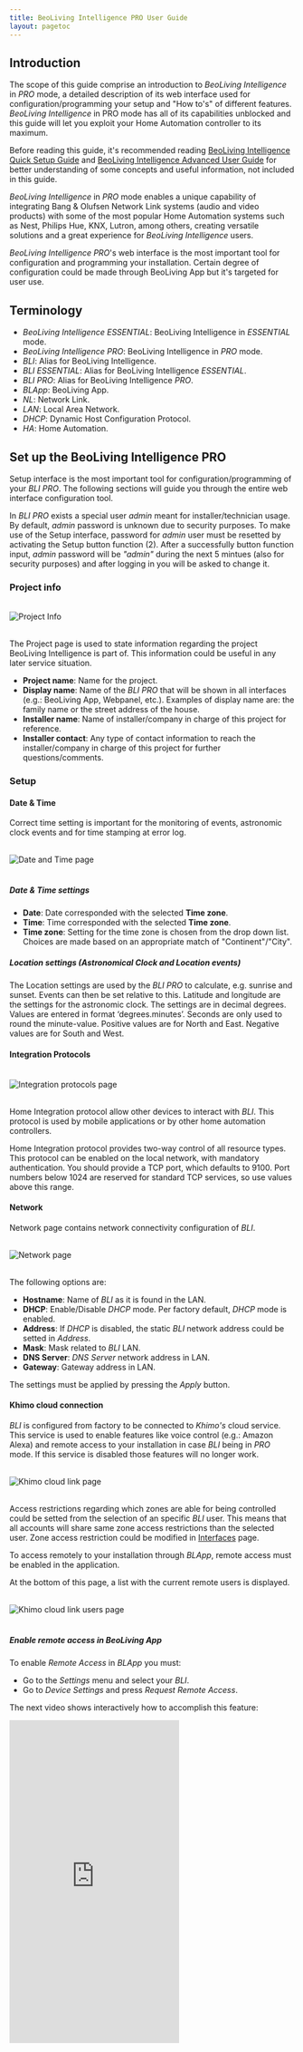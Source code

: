 ```yaml
---
title: BeoLiving Intelligence PRO User Guide
layout: pagetoc
---
```


## Introduction

The scope of this guide comprise an introduction to _BeoLiving Intelligence_ in _PRO_ mode, a detailed description of its web interface used for 
configuration/programming your setup and "How to's" of different features. _BeoLiving Intelligence_ in PRO mode has all of its capabilities 
unblocked and this guide will let you exploit your Home Automation controller to its maximum.

Before reading this guide, it's recommended reading [BeoLiving Intelligence Quick Setup Guide](bli-quick-setup-guide.md) and [BeoLiving Intelligence Advanced User Guide](bli-advanced-user-guide.md) for better understanding of some concepts and useful information, not included in this guide.

_BeoLiving Intelligence_ in _PRO_ mode enables a unique capability of integrating Bang & Olufsen Network Link systems (audio and video products) with some of the most popular Home Automation systems such as Nest, Philips Hue, KNX, Lutron, among others, creating versatile solutions and a great experience for _BeoLiving Intelligence_ users.

_BeoLiving Intelligence PRO_'s web interface is the most important tool for configuration and programming your installation. Certain degree of configuration could be made through BeoLiving App but it's targeted for user use.

## Terminology

+ _BeoLiving Intelligence ESSENTIAL_: BeoLiving Intelligence in _ESSENTIAL_ mode.
+ _BeoLiving Intelligence PRO_: BeoLiving Intelligence in _PRO_ mode.
+ _BLI_: Alias for BeoLiving Intelligence.
+ _BLI ESSENTIAL_: Alias for BeoLiving Intelligence _ESSENTIAL_.
+ _BLI PRO_: Alias for BeoLiving Intelligence _PRO_.
+ _BLApp_: BeoLiving App.
+ _NL_: Network Link.
+ _LAN_: Local Area Network.
+ _DHCP_: Dynamic Host Configuration Protocol.
+ _HA_: Home Automation.

<!--
## Installation overview

TODO: Diagram
-->

## Set up the BeoLiving Intelligence PRO

Setup interface is the most important tool for configuration/programming of your _BLI PRO_. The following sections will guide you through the entire web interface configuration tool.  

In _BLI PRO_ exists a special user _admin_ meant for installer/technician usage. By default, _admin_ password is unknown due to security purposes. To make use of the Setup interface, password for _admin_ user must be resetted by activating the Setup button function (2). After a successfully button function input, _admin_ password will be _"admin"_ during the next 5 mintues (also for security purposes) and after logging in you will be asked to change it.

### Project info

<br>
<div class="text-center">
  <img src="pictures/bli-pro-user-guide/project-info.png" class="img-fluid" alt="Project Info"/>
</div>
<br>

The Project page is used to state information regarding the project BeoLiving Intelligence is part of. This information could be useful in any later service situation.

+ **Project name**: Name for the project.
+ **Display name**: Name of the _BLI PRO_ that will be shown in all interfaces (e.g.: BeoLiving App, Webpanel, etc.). Examples of display name are: the family name or the street address of the house.
+ **Installer name**: Name of installer/company in charge of this project for reference.
+ **Installer contact**: Any type of contact information to reach the installer/company in charge of this project for further questions/comments.

### Setup

#### Date & Time

Correct time setting is important for the monitoring of events, astronomic clock events and for time stamping at error log.

<br>
<div class="text-center">
  <img src="pictures/bli-pro-user-guide/setup-date-time.png" class="img-fluid" alt="Date and Time page"/>
</div>
<br>

##### Date & Time settings 

+ **Date**: Date corresponded with the selected **Time zone**.
+ **Time**: Time corresponded with the selected **Time zone**.
+ **Time zone**: Setting for the time zone is chosen from the drop down list. Choices are made based on an appropriate match of "Continent"/"City".

##### Location settings (Astronomical Clock and Location events)

The Location settings are used by the _BLI PRO_ to calculate, e.g. sunrise and sunset. Events can then be set relative to this. Latitude and 
longitude are the settings for the astronomic clock. The settings are in decimal degrees. Values are entered in format ‘degrees.minutes’. 
Seconds are only used to round the minute-value.
Positive values are for North and East.
Negative values are for South and West.

#### Integration Protocols

<br>
<div class="text-center">
  <img src="pictures/bli-pro-user-guide/setup-integration-protocols.png" class="img-fluid" alt="Integration protocols page"/>
</div>
<br>

Home Integration protocol allow other devices to interact with _BLI_. This protocol is used by mobile applications or by other 
home automation controllers.

Home Integration protocol provides two-way control of all resource types. This protocol can be enabled on the local network, with mandatory 
authentication. You should provide a TCP port, which defaults to 9100. Port numbers below 1024 are reserved for standard TCP services, so use 
values above this range.

#### Network

Network page contains network connectivity configuration of _BLI_.

<br>
<div class="text-center">
  <img src="pictures/bli-pro-user-guide/setup-network.png" class="img-fluid" alt="Network page"/>
</div>
<br>

The following options are:

+ **Hostname**: Name of _BLI_ as it is found in the LAN.
+ **DHCP**: Enable/Disable _DHCP_ mode. Per factory default, _DHCP_ mode is enabled.
+ **Address**: If _DHCP_ is disabled, the static _BLI_ network address could be setted in _Address_.
+ **Mask**: Mask related to _BLI_ LAN.
+ **DNS Server**: _DNS Server_ network address in LAN.
+ **Gateway**: Gateway address in LAN.

The settings must be applied by pressing the _Apply_ button.

#### Khimo cloud connection

_BLI_ is configured from factory to be connected to _Khimo's_ cloud service. This service is used to enable features like 
voice control (e.g.: Amazon Alexa) and remote access to your installation in case _BLI_ being in _PRO_ mode. If this
 service is disabled those features will no longer work.

<br>
<div class="text-center">
  <img src="pictures/bli-pro-user-guide/setup-cloud-access.png" class="img-fluid" alt="Khimo cloud link page"/>
</div>
<br>

Access restrictions regarding which zones are able for being controlled could be setted from the selection of an specific _BLI_ user. This means 
that all accounts will share same zone access restrictions than the selected user. Zone access restriction could be modified in 
[Interfaces](#interfaces) page.

To access remotely to your installation through _BLApp_, remote access must be enabled in the application.

At the bottom of this page, a list with the current remote users is displayed.

<br>
<div class="text-center">
  <img src="pictures/bli-pro-user-guide/setup-cloud-users.png" class="img-fluid" alt="Khimo cloud link users page"/>
</div>
<br>

##### Enable remote access in BeoLiving App

To enable _Remote Access_ in _BLApp_ you must:

+ Go to the _Settings_ menu and select your _BLI_.
+ Go to _Device Settings_ and press _Request Remote Access_.

The next video shows interactively how to accomplish this feature:

<div class="row justify-content-center">
  <div class="col-sm-5">     
	<div class="embed-responsive" style="padding-bottom: 179%;">
	  <iframe class="embed-responsive-item" src="https://www.youtube.com/embed/9R8mR-LxnXE?autoplay=0&loop=1&playlist=9R8mR-LxnXE"  frameborder="0" height="570" allow="autoplay; encrypted-media" allowfullscreen></iframe>
	</div>
  </div>
</div>

#### System modes

<br>
<div class="text-center">
  <img src="pictures/bli-pro-user-guide/setup-system-modes.png" class="img-fluid" alt="System modes page"/>
</div>
<br>

_BLI PRO_ can have any number of System modes, which can be used to enable or disable the execution of macros, as follows:

+ System modes can be activated by the _BLI PRO_ command SET MODE.
+ Any number of modes can exist, but at most one can be active any given time.
+ A macro can have any number of modes, and a mode can be set to any number of macros.
+ A macro with no mode set will behave normally.
+ If a macro has one or more modes set, then it will be triggered by events only if one of those modes is active.
+ Typical example of system modes: Vacation and Normal. You can set up a button to toggle between normal and vacation modes. Macros for setting thermostats, or for controlling lighting and shades may be assigned individually to each mode.

#### Units

The system temperature units can be configured to be Fahrenheit or Celsius, affecting all the clients connected to the _BLI PRO_. For example, if the current temperature unit is Fahrenheit, then all the thermostats will report the temperature in these units to all connected clients.

This setting only affects what is displayed on _BLI PRO_ user interfaces. It does not affect the units displayed on the actual thermostats.

### Zones

Everything in _BLI_ is organized into zones. Zones represent rooms or other locations in the home such as kitchen, hallway, garden, garage, etc.
In order to accomodate for big installations, zones themselves are organized into areas. Examples of areas are: upstairs and downstairs, guest house, barbecue.

#### Areas & Zones

Areas are indicated by text on a grey background in the left column. Zones that are subdividing the areas are indicated by text on a white 
background in the left column.

#### Adding areas and zones

<br>
<div class="text-center">
  <img src="pictures/bli-pro-user-guide/zones-edit.png" class="img-fluid" alt="Edit zone page"/>
</div>
<br>

Areas are added using the "_Add new area_" button. When adding an area, a name for this can be stated. An area can be deleted by activating the 
"**x**" sign in the greyed area-boxes and renamed by activating the edition-sign next to "**x**" sign. Zones are added to the areas by activating the "**+**" sign in the greyed area-boxes. 

#### Zone settings

<br>
<div class="text-center">
  <img src="pictures/bli-pro-user-guide/zones-edit-2.png" class="img-fluid" alt="Edit zone 2 page"/>
</div>
<br>

+ **Name**: Name of zone. In _BLI_ a zone can be one or more rooms in the house or even part of a room, e.g. : living room, kitchen, bedroom. The 
Name is stated as desired.
+ **Area**: Drop down list of all existent _Area_´s in the configuration to select where to place the _Zone_.
+ **Icon**: An icon can be assigned that will be visible in the user interfaces, for easy recognition. 
+ **Delete**: _Zone_ selected from the structure can be deleted by activating the _Delete_ button. Systems and resources in a zone that shall be 
deleted must be rearranged or removed.

#### Main area

_Main_ area has two special zones: 

+ **global**: placeholder zone for systems and their resources that apply to the entire house (recommended; although systems may be placed in 
areas/zones as desired. Likewise macros that act on several zones at a time such as ‘Party mode’, ‘Welcome’ and ‘Good Night’ may all be added 
to the ‘Global’ zone. The _global_ zone cannot be deleted and cannot be assigned an icon).
+ **unassigned resources**: placeholder zone for automatically discovered B&O products. _BLI_ discover and adds all products found in its network.
Is up to the installer to move those products into their respective _Area/Zone_.

### Systems

The systems settings is for setting-up systems connected to _BLI PRO_. BeoLink system and _HA_ systems are ‘systems’. Example of supported systems are: Nest, Philips Hue, Lutron, KNX. Check [Systems Drivers PRO](../bli-help-files/drivers/main.md) page to know all _HA_ systems that _BLI PRO_ supports.

Each system has in _BLI PRO_ a correspondant driver. There are two driver types:

+ Native driver that is included in _BLI PRO_ firmware and is ready to be added in your _BLI_.
+ External driver located in our cloud. _BLI PRO_ will download and install the external driver if desired.

In this section, only _Native drivers_ will be included. Go to [External drivers](#external-drivers) section for more information.

#### System add

<br>
<div class="text-center">
  <img src="pictures/bli-pro-user-guide/system-add.png" class="img-fluid" alt="System add page"/>
</div>
<br>

Select "**+**" sign to add a new _HA_ system from the drop down list and press _Add system_ button. A System may be added in a specific _Area/Zone_ if only serves functions there, else if a system serves more zones it may be added to the _Main/global_ zone. Any of the supported 
systems can be added, except internal systems, which only appear once in the installation, such as _BeoLink_ and _Virtual Resources_ that are 
added by default. When selecting a system added to one zone, it is possible to select another zone in the Zone drop down list, by which the system is moved to that zone. A system can be renamed and also the configuration and connection settings can be changed. Systems are assigned to 
zones by the installer, but they are invisible in the user interfaces. For example, assigning a System to a specific zone could be used by the installer to locate system hardware at the installation.

#### Connection settings

<br>
<div class="text-center">
  <img src="pictures/bli-pro-user-guide/system-settings.png" class="img-fluid" alt="System settings page"/>
</div>
<br>

Connection settings depend on each system. Examples of Connection settings are: Connection type, Login, Password, Host, Port, Check server 
certificate, etc. For specific details on different systems please refer to the online help. The default values must be changed according to the settings used in the installation. Press _Apply_ button to confirm settings.

#### System status icons

<br>
<div class="text-center">
  <img src="pictures/bli-pro-user-guide/system-status.png" class="img-fluid" alt="System status bar"/>
</div>
<br>

For each system installed, a text string icon is shown in the bottom of the screen. The status of each system is indicated by a colour of the 
background of the text string icon. 

<table class="table">
  <thead>
    <tr style="color: #eb5946" >
      <th scope="col" style="width: 50%">Color</th>
      <th scope="col" style="width: 50%">State</th>
    </tr>
  </thead>
  <tbody>
    <tr>
      <td>Green</td>
      <td>Online</td>
    </tr>
    <tr>
      <td>Orange</td>
      <td>Connecting</td>
    </tr>
    <tr>
      <td>Red</td>
      <td>Error</td>
    </tr>
    <tr>
      <td>Grey</td>
      <td>Synchronizing</td>
    </tr>
  </tbody>
</table>

This gives a quick status indication on each system. Moving the mouse pointer to each icon displays a pop-up that displays specific logs for that system. If a system cannot connect, the system logs should be checked for information about the problem.

### Resources

Resources are provided from the systems installed:

+ BeoLink system (_NL_ A/V products and its connected sources) 
+ Home Automation system(s) (e.g. buttons, sensors) 
+ Virtual resources (programmed resources e.g. related to a button on a user interface or based on an event)


#### BeoLink resources

<br>
<div class="text-center">
  <img src="pictures/bli-pro-user-guide/resources-beolink.png" class="img-fluid" alt="BeoLink resources"/>
</div>
<br>

The resources have the following parameters:

+ **Zone**: The zone to which the resource belongs.
+ **Name**: Enter a name to ease identification of the resources.
+ **Type**: Select type from the drop down list. The only available resource type is _NL_ product.
+ **Address**: Unique identification of a resource. The format depends on the system. For _NL_ products is the serial number.
+ **Force Discovery**: Forces the product discovery in case it could not be done automatically.

#### Home Automation system resources

<br>
<div class="text-center">
  <img src="pictures/bli-pro-user-guide/resources-ha.png" class="img-fluid" alt="Home Automation resources"/>
</div>
<br>

The resources have the following parameters:

+ **Zone**: The zone to which the resource belongs.
+ **Name**: Name to ease identification of the resources.
+ **Type**: Resource type. The type of available resources depends on the actual system, for instance: button, dimmer, shade 
etc. E.g. a standard button supports PRESS, HOLD and RELEASE actions plus a status indication (e.g. an LED that can be On or Off). Some systems 
can extend the standard button to provide extra features (see this in the drop down list). The purpose of having standard resource types is that 
such common set of features are shared by the most supported systems.
+ **Address**: Unique identification of a resource. The format depends on the _HA_ system - using various number scheme.
+ **Capture**: Used to capture resources by their activity captured by _BLI_. Resource selected from the capture list are added automatically to 
the table of defined resources. The capture functionality is supported by most systems.
+ **Import resources**: Used to import _HA_ system resources into _BLI_ uploading an specific _HA_ system file or just requesting them directly. 
This feature depends on each _HA_ system driver. 

#### Virtual resources

An example of a _Virtual Resource_ is a button on the user interface (_BLApp_, _TV overlay_, _Webpanel_ - see [Interfaces](#interfaces) 
section for more information) e.g. a virtual button for cinema scene, or a boolean variable to indicate that a specific condition has been reached
. _Virtual Resources_ makes possible to define buttons and variables of String, Integer and Boolean types for systems, without implementing these 
directly. The _BLApp_ currently uses virtual buttons for displaying scene buttons. _Virtual Resources_ have no functionality by themselves. 
[Macros](#macros) must be defined to link user actions on a virtual resource, with events and commands in the systems.

<br>
<div class="text-center">
  <img src="pictures/bli-pro-user-guide/resources-virtual.png" class="img-fluid" alt="Virtual resources"/>
</div>
<br>

The address of a _Virtual Resource_ is a unique number and if isn't setted manually, _BLI PRO_ generates automatically an un-used address for that
 resource. 

### Macros {#macros}

The interaction between the devices connected to the _BLI_ is defined by means of _Macros_. A _Macro_ consists in a set of events and commands. 
When any of the events that are defined in a _Macro_ occur (e.g. a key press on a keypad; a Control Command on a Bang & Olufsen remote control etc
.), the macro will be triggered. This means that the commands in the macro will be executed in order. 

<br>
<div class="text-center">
  <img src="pictures/bli-pro-user-guide/macros.png" class="img-fluid" alt="macros"/>
</div>
<br>

A _Macro_ is also assigned to an _Area/Zone_ to which it belongs even if it handles activity outside the zone. Having _Macros_ assigned to zones 
helps when setting up user interfaces. The left column shows all _Macros_ contained in each _Area/Zone_. To add a _Macro_ in a specific _Area/Zone_ press "**+**" sign button in the column entry. 

For each macro, the next buttons are available:

+ **Add event**: used to add an _Event_ to a _Macro_. The two buttons (see above) that can be used to set the cinema scene. See 
[Resource Event](#resource-event) section.
+ **Capture**: when the _Capture_ button is pressed, all system/resource events fired from that moment will be displayed so that they can be added.
Example of events captured could be: the press of a virtual or phisical button, the source selection in a A/V renderer device.
+ **Add command**: used to define the commands of a _Macro_. See [Resource Command](#resource-command) section.
+ **Clone**: creates an exact copy of the _Macro_ adding "_- Clone n_" as subfix to the cloned _Macro_ name, where _n_ is the number of clones made.
+ **Remove**: deletes _Macro_.
+ **Fire**: fires/triggers _Macro_.
+ **Convert to code**: switches _Macro_ commands configuration into a _Lua_ editor, turning existant _Macro_ commands into _Lua_ code. _Lua_ 
commands help is showed after pressing _Show Help_ button. Pressing _Convert to table_ will convert _Lua_ commands into table format.
+ **Cut/Copy/Paste**: when selecting an event/command (pressing left side of event/command), _Cut/Copy/Paste_ buttons become available to use. The
purpose, as the meaning of their names illustrate, are for _Cut/Copy/Paste_ _Events_ or _Commands_ on the same _Macro_ or between _Macros_.     

#### Resource Event {#resource-event}

When pressing the _Add event_ button, the window expands, fields for the _Resource Event_ are shown and are filled in by making selections 
from the drop down lists with each entry field. The illustration is an example only and the drop down list may vary depending on the choices made.

<br>
<div class="text-center">
  <img src="pictures/bli-pro-user-guide/macros-event.png" class="img-fluid" alt="Macros event"/>
</div>
<br>

##### Defining Events 

The list of events (for triggering a macro) can be filled in manually or selected from captured events.

There are three types of events:

+ **Generic**: Generic events apply to a number similar events throughout the house. See [Generic Programming](#generic-programming) section for
more information.
+ **Resource**: Resource events match a specific event on a specific resource.
+ **System**: System events include calendar and astronomical clock events and system connectivity events.

#### Resource command {#resource-command}

When pressing the _Add command_ button, the window expands, fields for the resource command are shown and are filled in by making selections 
from the drop down lists with each entry field. The illustration is an example only, and drop down lists may vary depending on the choices made.

<br>
<div class="text-center">
  <img src="pictures/bli-pro-user-guide/macros-command.png" class="img-fluid" alt="Macros command"/>
</div>
<br>

Commands are the actions executed when a _Macro_ is triggered. The list of commands are executed in order, and a delay can be set before each 
command as a combination of seconds and milliseconds. The list can be reordered by dragging the handles at the left of each row, or by clicking on
 the arrows on the far right of each row.

There are four types of commands:

+ **Generic**: applies to any area or zone, with the possibility of selecting the same area or zone where the event was generated.
+ **Resource**: applies to a specific resource.
+ **System**: acts directly on the systems, which support them.
+ **Macro**: calls other macros, or act on other macros.

#### Actions on macros

A macro can contain delays between commands and therefore take some time to complete. What happens if during the macro execution another related 
macro is called? Several commands act on macros:

+ **FIRE**: Call the macro, as if an event for that macro had happened. This is the default action.
+ **CANCEL**: Will stop executing an ongoing macro.
+ **COLLAPSE**: Will execute remaining commands in an ongoing macro, but with no delays between commands.

Firing another macro makes it possibly to take advantage of existing functionality without having to maintain several copies inside different
macros. Although not recommended, it is possible to make a loop where a macro calls itself as the last command, e.g. switching Off growth light
for plants; night and day temperature control etc. It is required to make a macro that stops such loops.

#### Macro-considerations

As a macro execution can take some time due to delays between commands, it is important to take care of what could happen if another macro is
triggered during the execution. 

For instance if a macro called "_THEATER ON_" (for setting- up a home theater) takes more than one minute to execute, what will happen if this 
macro is called repeatedly? Will all commands start to overlap each other? What will happen if the "_THEATER OFF_" macro is called to switch the 
home theater off during the set-up? It is important to understand that a possible messy overlap of command executions from different macros may 
occur. The possibility to cancel or collapse a macro being executed ensures that the ongoing macro will end immediately.

In the above mentioned example, the macro to switch the home theater Off should first cancel the macro for setting-up the home theater:

"_THEATER OFF_" macro commands:

1. Cancel "_THEATER ON_" macro.
2. Raise screen.
3. Shut down projector.
4. Switch Avant to _STAND BY._
5. Etc.

#### Orphan commands and events

If commands and events are defined for a resource and the resource is deleted or modified to another address, events and commands will become
orphan (without an associated resource). Orphan events and commands will still be available and refer to the original addressing of the resource.
The macro screen will signal the presence of orphan commands or events by colour coding and text in the macro header.

#### Generic programming

Standard events and commands apply to a single specific resource. _Generic programming_ makes it possible to refer to a whole set of resources at 
once. E.g.: it is possible to specify:

+ A single command to mute all products.
+ An event specification that matches any button pressed.

This has the following advantages:

+ A single macro can now substitute a lot of macros previously tailored for individual resources and the list of events and commands on a macro 
can be reduced.
+ It encourages a consistent setup throughout the installation.

_NOTE_: Generic events and commands are matched against all possible resources every time an event occurs or a command is executed. If the name of
 a resource is changed on a working configuration, the resource will no longer match an existing generic event or command. Therefore, it is 
important to be consistent when naming resources. It is also important to avoid to spoil functionality by renaming resources.

#### Command coding

Commands are also represented by a code. The main difference is that there is a new type of selector for matching the same area or
zone as of the generating event. A command code starting with _$area/$zone/AV renderer/TV_ will act on all audio and video renderers named "_TV_" 
on the same area where the event generated and a command code starting with "_*/*/AV renderer/TV_" can be used to work with all TVs in the house.

### Interfaces {#interfaces}

This menu is for setting up users, their rights and interfaces generated by _BLI PRO_. It is possible to configure 
the following features:
 
+ Users that can access the system and access restrictions.
+ Sources and features of A/V products.
+ Access to IP cameras in the house.
+ Resources and macros that appear in a zone.
+ Virtual resources that provide a friendly way of interacting with some systems.
+ Lists with favourite TV channels and radio stations.

The resources to be accessed via the user interfaces are configured in this page. The user interfaces are:

+ _BLApp_: _BLI_ specific user control application that could be installed at any _iOS_ based device.
+ _Webpanel_: User control interface accesible through _BLI_ web interface.
+ _TV overlay_: User control interface application accesible through any _Bang & Olufsen_ NetworkLink TV as _Home Control_. Same layout as 
_Webpanel_.

Configurations are synchronized in real time towards the _Webpanel_ and the _TV overlay_. Synchronization with the _BLApp_ is done 
periodically and could be forced activating **Configuration > Quick save revision**.

#### Users - admin

The user named _admin_ is a user that exists per default and is meant for the technician/installer, who has access for setting-up _BLI PRO_
and is allowed to access all zones via browser or _BLApp_.

##### Change password for admin user

<br>
<div class="text-center">
  <img src="pictures/bli-pro-user-guide/interfaces-admin.png" class="img-fluid" alt="Interfaces admin"/>
</div>
<br>

As said before per default, _admin_ password is unknown and could be setted to "_admin_" by activating the Setup button function (2). This 
password will last 5 minutes (just for security purposes) for being possible to set a new one. Press the _admin_ entry in the left column to 
change password (see figure above).

#### Users - new user

To add a new user press "**+**" sign in header **Users** of left column.

<br>
<div class="text-center">
  <img src="pictures/bli-pro-user-guide/interfaces-user.png" class="img-fluid" alt="Interfaces user"/>
</div>
<br>

##### User properties

Configure User properties by entering a name in the _Name_ field and password in the _Password_ field. 
Then select options according to the following:

+ **User management access**: when selected, the user is allowed to administer users and user-rights. This option should be set for the owner of 
the installation or a ‘superuser’ who is responsible for managing user access.
+ **Edition of user macros**: when selected, the user is allowed to create and edit macros from _BLApp_.  
+ **Controller**: should normally be selected. Allows the user to access _BLI_ via _BLApp_. When disabled, the only access is via the _Webpanel_.

##### Select zone access for user

Finally, choices should be made for _Select zone access for user_. There can be selected _All zone access_ or individual zones from the list 
presented.

#### B&O products

For A/V products there are some basic options and a source list that can be presented to the user.

When selecting any product, the next sections are displayed.

##### NetworkLink product: area/zone/product

<br>
<div class="text-center">
  <img src="pictures/bli-pro-user-guide/interfaces-bo.png" class="img-fluid" alt="Interfaces B&O"/>
</div>
<br>

- **Name**: Possible to rename the product.
- **Address**: The serial number of the product.
- **Force IP address**: Define a fixed IP address to connect to the product. This is not recommended and should only be used as a workaround in 
situations where product discovery has shown not to be reliable.
- **Beo4 navigation**: Whether the product is set up for the old Beo4 navigation or the new navigation with cursor keys and SELECT.
- **Show product sources on their zone**: Hides product sources in its zone if not selected.
- **Set new automatically synchronized sources as visible**: New synchronized sources are not setted as hidden.

##### Product sources

For each product all local and distributed sources are showed in _Sources in product_ table. 

<br>
<div class="text-center">
  <img src="pictures/bli-pro-user-guide/interfaces-bo-sources.png" class="img-fluid" alt="Interfaces B&O Sources"/>
</div>
<br>

They are synchronized automatically from the product configuration if it's online. In case of any problem with automatic source synchronization, 
_Force synchronization with product_ button will get the current sources of the product. 

The information provided in the _Sources in product_  section for each source is the following:

- **Source**: Type of source. 
- **Name**: Label to show with the source in all user interfaces. 
- **UI Type**: Reference for the mobile application about what type of user interface is needed for operating the product.
- **Favourites list**: This makes it possible to select a favourite list defined in the [Favourites](#favourites) section.
- **Hidden**: Selects if source must be hidden in all user interfaces or not.

#### Cameras

In this section the configuration for several network cameras can be added. To add a camera, press the "**+**" sign in the **Cameras** entry of 
the left column.

<br>
<div class="text-center">
  <img src="pictures/bli-pro-user-guide/interfaces-camera-conf.png" class="img-fluid" alt="Interfaces Camera configuration"/>
</div>
<br>

##### Camera basic configuration

_BLI PRO_ has a simple and strong capability integration with most CCTV systems or IP Cameras found in the market.

To add a camera you must fill the next form:

- **Name**: Name that identifies the camera. The name will be shown in the user interfaces.
- **Zone**: Drop down list to select the zone in which the camera is placed.
- **Base URL**: A Base URL (_URL_: _Port number_) to which all commands will be appended must be provided. The format may vary, e.g. 
http://192.168.1.37:80.
- **Base RTSP URL**: If your camera supports _RTSP_ protocol with _H264_ encoded stream format, base URL of RTSP server could be specified 
(rtsp://_URL_:_Server Port_ e.g. rtsp://bigserver.com:554). 
- **Username** and **Password**: The optional _Username_ and _Password_ fields may be used for basic HTTP authentication to access the camera from
 the user interfaces.

If a camera must be removed from the list, choose the camera in the left column and press the **Remove** button.

##### Camera resources path

By pressing the _Raw edit_ button a text representation of all the fields appears for setting camera resolutions and commands. It is possible to 
copy and paste the text when setting up other similar cameras and for each of these to adapt to the actual camera, e.g. adjust to the correct 
IP-address.

<br>
<div class="text-center">
  <img src="pictures/bli-pro-user-guide/interfaces-camera-paths.png" class="img-fluid" alt="Interfaces Camera paths"/>
</div>
<br>

###### Video & Images

At least one of resources paths for obtaining _Video & Images_ both in high and low resolution or RTSP stream must be provided, e.g. 
mjpg/video.cgi for high resolution video. All the commands will be appended to the correspondent base URL.

###### Pan, Tilt and Zoom commands

If your camera is able to control lens direction and zoom, _Pan_, _Tilt_ and _Zoom_ paths could be specified and controlled through all user 
interfaces.

#### Zone setup

In this section of the _Interfaces_ page, for each zone it is possible to reorder, hide/show and rename the resources as they will be shown in 
the user interfaces.

##### Resources for area/zone

<br>
<div class="text-center">
  <img src="pictures/bli-pro-user-guide/interfaces-zones-setup.png" class="img-fluid" alt="Interfaces Zones setup"/>
</div>
<br>

For the resource to be moved in the list, place the cursor over the left button (three horizontal lines), then click and hold the left-mouse 
button and then drag the resource until the line-marking is where the resource should be placed in order and release the mouse button.

- **Name**: Possibility to rename the resource.
- **Type**: The type of the resource is stated.
- **Hidden**: Set if the resource must be shown in user interface.
- **Options/Hints**: For macros and buttons that are visible on the user interfaces the following options are available:
  - **Confirm**: If this option is enabled, after a button press or after a macro is triggered the action will need confirmation on a
  hand held device, e.g. pressing a Yes button to avoid unintended activation before the desired function is executed. This could be when an
  action should not take place unintended, e.g. activating ‘Vacation mode’.
  - **Compact**: When enabled the button in the user interface will be shown in a half-width button. e.g. there is room for two buttons per line.
  - **On camera view**: With ‘On camera’ enabled, when using _WebPanel_ the half-width button will be shown next to the IP camera images in that zone on the user. When _BLApp_ is used, the button will be shown in the _Cameras_ section of _BLApp_.
  - **On scenes view**: When enabled, the button will be shown in the _Scenes_ section of _BLApp_
  - **On dimmer view**: When enabled, the button will be shown in the _Lights_ section of _BLApp_.
  - **On shade view**: When enabled, the button will be shown in the _Shade_ section of _BLApp_.
  - **On thermostat view**: When enabled, the button will be shown in the _Thermostat_ section of _BLApp_.

#### Favourite Lists

In this section of the _Interfaces_ page favourite lists, for TV channels as well as radio stations can be added. In the hand held devices the 
favourite channels/stations are listed by name and logo if such is selected.

<br>
<div class="text-center">
  <img src="pictures/bli-pro-user-guide/interfaces-fav-lists.png" class="img-fluid" alt="Interfaces Favourite lists"/>
</div>
<br>

Adding a new favourite list, press the "**+**" sign in the _Favourites Lists_ column entry. In the field on the top left of the display, enter the 
name of the source provider. The **Clone** button (top right) is used to clone an existing source provider of favourites. A new one will show in 
the left column list, adding ‘Clone of’ to the name. The **Remove** button is used to remove a source provider of favourites chosen in the left 
column.

##### Commands global options

For each favourite list a global _End command_, a global _Delay_ and a global _Delay on source selection_ that will affect each favourite command 
can be set.

+ **End command**: The end command is added at the end of each favourite command sequence and can be either _NONE_, _PLAY_ or _SELECT_.
+ **Delay**: The global delay is a delay value added between all digits and between digits and the end command for each favourite command.
+ **Delay on source selection**: Delay that will be added previous to the first digit for each favourite command sequence, if source was 
effectively selected (i.e.: if the source was already selected, this delay will not be set).

##### List of favourites

For each listed TV channel/radio station the following information should be provided:

+ **Caption**: A short description for the favourite. The caption will be filled in automatically when the logo picker is used. If edited it will 
remain unmodified. The caption will appear in the user interface.
+ **Command**: The command that is executed when a logo is selected in the _BLApp_. See in Help for full explanation of combining elements in
the command string. The command must be filled in manually.
+ **Logo**: A logo can be fetched using the logopicker, see below, or by entering sufficient information in the URL field for the favourite. The 
logo will be shown in the user interfaces.
+ **URL**: The full URL of the logo image to show. The URL must point out the valid image as it will be used periodically by _BLApp_ to retrieve 
the logo. The URL will be filled in automatically when the logo picker is used. The URL can be entered manually.

##### Logo picker

The logo picker shows a pop-up window for selecting logos from the B&O repository and shows up by clicking the logo. Available logos are
shown in groups of 50. It is possible to search for a channel using the filter. A search string will immediately restrict the channels displayed 
to only the matching entries. When a logo has been chosen the picker window will close and complete the URL path and command fields, and show the 
selected logo. The caption will also be updated, but not if it has been edited explicitly.

_Note_: The logo picker only works when Internet connection is available.

## Tools

_Tools_ menu contains a set of tools for different purposes as debug, error reporting, firmware update, access to advanced features, direct 
access to _Webpanel_ and Logout option.

Below, the sub-menus showed after pressing _Tools_ menu option are described.

### Monitor

_Monitor_ shows a list of the latest actions which have occurred - events, macros and commands.
The menu can be used for the following:

+ To find the precise addressing of a specific component. If a keypad, a sensor, etc. is pressed on the _HA_ system, the event generated will be 
monitored by the tool.
+ To check whether macros and the belonging commands are working as intended.

<br>
<div class="text-center">
  <img src="pictures/bli-pro-user-guide/monitor.png" class="img-fluid" alt="Monitor"/>
</div>
<br>

On the upper-right side of _Monitor_'s page, it's located a filter tool to facilitate the processing of _Monitor_ information.

### Resource states

_Resource states_ shows a table of all resources in the installation and their current states. For each row, you could find the resource name at 
first column and all states in the second one. 

<br>
<div class="text-center">
  <img src="pictures/bli-pro-user-guide/resource-states.png" class="img-fluid" alt="Resources States"/>
</div>
<br>

In the upper-right you could find a _Filter_ tool where you could filter by resource name or state.

### Log

_Log_ shows system messages concerning the interaction between the _BLI PRO_ and external devices connected, such as application errors and 
critical system errors.

The log menu can be used to:

- Verify the connection to external devices. Errors will be shown.
- Check of incoming _HIP_ connections.

The size of the system log is limited, which means that old messages will be deleted when new messages appear.

### Service report

When any hardware or software error is experienced it is possible to create a service report containing the necessary information about your _BLI_
 for solving any potential issue.

You must fill the form showed in that page. This information is essential to reproduce and fix any issue you are experiencing.

<br>
<div class="text-center">
  <img src="pictures/bli-pro-user-guide/service-report.png" class="img-fluid" alt="Service report"/>
</div>
<br>

Service reports are created and downloaded when the _Save_ button is clicked.

### Firmware

The Firmware page allows to check and apply updates for the _BLI_ Firmware. There are two ways to perform such updates:

+ Manually uploading a _BLI_ firmware file.
+ Online update via Internet. 

<br>
<div class="text-center">
  <img src="pictures/bli-pro-user-guide/firmware.png" class="img-fluid" alt="Firmware update"/>
</div>
<br>

#### Manual update

Press the _Choose File_ button to select your local _BLI_ firmware file. Automatically will be uploaded to _BLI_ and the update should begin 
immediately.

#### Online update

To perform an online update of _BLI_'s firmware you must ensure that LAN network has Internet connection.

In this page you will find:

+ **Check for the latest version**: After pressed, the lastest official Firmware version will be displayed, if available.
+ **Start online update**: If a new Firmware version is available for download, pressing this button will start the Firmware download and installation process.
+ **Automatic updates**: Enable/Disable automatic _BLI_ Firmware updates. If this option is selected, then the _BLI_ firmware will be automatically kept up to date.

### Go to Webpanel

Direct access to _Webpanel_.

### Logout

Logout of the current logged in user.

### Advanced

#### Programming report

_Programming report_ is an effective tool to find which _Macro_ interacts with a specific _Resource_ or _System_, really useful when _BLI PRO_ 
contains many of them in his configuration. 

Left column contains each pair of _Area/Zone_ that contains at least one resource or system. For each resource or system in a column, the next 
information will be displayed:

##### Macros being fired by this resource/system

The table contains a row for each Macro where an event of resource/system is involved.

+ **Macros**: Name of all macros that have this resource/system as an event.
+ **Events on area/zone/name**: Events of resource/system in this macro.
+ **Commands**: Commands of this macro.

##### Macros that execute commands by this resource/system

The table contains a row for each _Macro_ where a command on resource/system is involved.

+ **Macros**: Name of all _Macros_ that executes a command on resource/system.
+ **Events**: Events in this _Macro_.
+ **Commands on area/zone/name**: Commands on resource/system in this _Macro_. 

#### Custom driver editor {#driver-editor}

_BLI PRO_ offers the option to load your own driver into your configuration. Drivers must have a specific format and must be programmed in _Lua_ 
language. For more information regarding development of _BLI PRO_ custom drivers refer to _Driver Development Guide_.

#### Install external drivers {#external-drivers}

As explained in [Systems](#systems) section, external drivers are located in our own repository from where they could be installed in your _BLI 
PRO_ if internet connection is available.

The list of all available external drivers could be obtained by pressing _Update drivers list from remote repository_ button and _Show only 
installed drivers_ button will display external drivers currently installed. Also, next to the mentioned buttons, a _Filter_ tool is placed for 
filter by driver name.

The table showing external drivers available/installed displays:

+ **Name**: External driver name.
+ **Description**: Short description of external driver.
+ **Available version**: Version of external driver available in repository.
+ **Installed version**: Version of external driver currently installed.
+ **Action**: _Install_ if external driver installation is desired or _Remove_ to remove it from the current configuration.

##### Install a custom driver using file

Same functionality offered in [Custom driver editor](#driver-editor) page. 

## Configuration

_Configuration_ page contains tools related to _BLI_ configuration, for e.g. download current configuration into a local file, upload _BLI_ 
configuration from a local file or create snapshot of your current configuration in case a modification will be made and you want the possibility 
to rollback your configuration. Below, the different tools of _Configuration_ page are described.

### Save revision

Saving a revision means saving the current configuration internally in the _BLI_. In the _Description entry_ field, a tag can be entered which 
will be added as the revision label with the following syntax: _rNN | Jan 25, 2015 08:55:37 PM | \<tag\>_, where _NN_ is a 
revision number. Such savings are useful when changes have been made to the configuration. The saved revision is available in the 
[Revision history](#revision-history) list where it is placed in the bottom of the list and from where it can be restored. The current 
configuration is saved internally in the _BLI_ when the _Save_ button is pressed. By this the recent autosaved file (see below) will be discarded.

Up to ten revisions of the configuration can be saved. If a manually _Save revision_ is not made the recent autosaved file will be the recent 
saved configuration.

When a configuration of the _BLI_ takes place and the operator has not saved it by a manual _Save revision_ action, the
configuration will be saved every 5 minutes if configuration activities are ongoing - since last time autosave took place. If configurations are 
made and left unsaved and the _BLI_ is idle for more than 30 seconds, autosave will also take place. These files are added to the 
[Revision history](#revision-history) list and marked with the tag: _"Auto save"_. 

When the autosaved configuration is newer than the manually made _Save revision_ and in case power is failing or any other malfunctioning of the 
system occurs, the _BLI_ will - when restarted - get use of the autosaved configuration file.

### Quick save revision

_Quick save revision_ works similar to _Save revision_ but with the difference that in [Revision history](#revision-history) there is only one 
_Quick save revision_ of the configuration and each _Quick save revision_ made will overwrite the previous one. This tool is useful for saving an 
instant image of _BLI_ configuration when small changes in the programming are being made. Keys shortcut for _Quick save revision_ is 
_Ctrl+Shift+S_.

### Load from file

Used to upload a configuration file from your local drive; where the file was saved at an earlier stage (see [Download to file](#download-to-file)
section). By selecting **Configuration > Load from file** a configuration file can be uploaded into the _BLI_. The uploaded configuration will 
become active immediately and substitute the current configuration.

### Download to file {#download-to-file}

Used to download current configuration to your local drive. By selecting **Configuration > Download to file** the current configuration will be 
downloaded. It is recommended to have such configuration file as a reference or as a back-up if a problem occurs.

### Revision history {#revision-history}

The _BLI_ keeps a record of the latest ten configuration revisions. A new revision can be saved and marked with relevant tag information by 
selecting **Configuration > Save revision**. Autosaved and Quick saved revisions are listed in the _Revision history_ and are marked with the tags
 _"Auto save"_ and _"Quick save"_.

## Help

_BLI_ contains an entire _Help_ section that covers every functionality, section and _HA_ system present in _BLI_. Use this section as 
a good complement of _BeoLiving Intelligence PRO User Guide_. 
